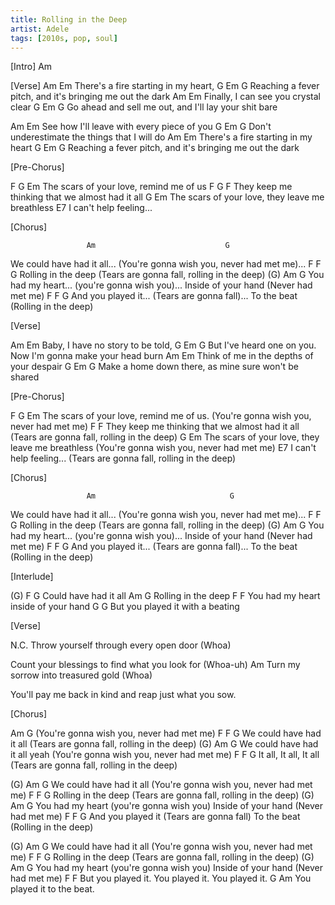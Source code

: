 ```yaml
---
title: Rolling in the Deep
artist: Adele
tags: [2010s, pop, soul]
---
```


[Intro]
Am
 
[Verse]
Am             Em
There's a fire starting in my heart,
G                                Em                       G
Reaching a fever pitch, and it's bringing me out the dark
Am             Em
Finally, I can see you crystal clear
G                              Em                     G
Go ahead and sell me out, and I'll lay your shit bare
 
Am                      Em
See how I'll leave with every piece of you
G                       Em                    G
Don't underestimate the things that I will do
Am             Em
There's a fire starting in my heart
G                                Em                       G
Reaching a fever pitch, and it's bringing me out the dark
 
 
[Pre-Chorus]
 
F               G                    Em
   The scars of your love, remind me of us
             F                           G  F
They keep me thinking that we almost had it all
             G                        Em
The scars of your love, they leave me breathless
             E7
I can't help feeling...
 
 
[Chorus]
 
                     Am                             G
We could have had it all... (You're gonna wish you, never had met me)...
               F                           F              G
Rolling in the deep (Tears are gonna fall, rolling in the deep)
    (G)                                          Am            G
You had my heart... (you're gonna wish you)... Inside of your hand (Never had met me)
           F                                           F                   G
And you played it... (Tears are gonna fall)... To the beat (Rolling in the deep)
 
 
[Verse]
 
Am              Em
Baby, I have no story to be told,
    G                              Em                        G
But I've heard one on you. Now I'm gonna make your head burn
Am                 Em
Think of me in the depths of your despair
G                          Em                        G
Make a home down there, as mine sure won't be shared
 
 
[Pre-Chorus]
 
F               G                    Em
   The scars of your love, remind me of us. (You're gonna wish you, never had met me)
             F                              F
They keep me thinking that we almost had it all (Tears are gonna fall, rolling in the deep)
             G                        Em
The scars of your love, they leave me breathless (You're gonna wish you, never had met me)
             E7
I can't help feeling... (Tears are gonna fall, rolling in the deep)
 
 
[Chorus]
 
                     Am                              G
We could have had it all...  (You're gonna wish you, never had met me)...
               F                           F              G
Rolling in the deep (Tears are gonna fall, rolling in the deep)
    (G)                                          Am            G
You had my heart... (you're gonna wish you)... Inside of your hand (Never had met me)
           F                                           F                   G
And you played it... (Tears are gonna fall)... To the beat (Rolling in the deep)
 
 
[Interlude]
 
(G)               F     G
Could have had it all
               Am     G
Rolling in the deep
                   F             F
You had my heart inside of your hand
           G                  G
But you played it    with a beating
 
 
[Verse]
 
N.C.
Throw yourself through every open door (Whoa)
 
Count your blessings to find what you look for (Whoa-uh)
Am
Turn my sorrow into treasured gold (Whoa)
 
You'll pay me back in kind and reap just what you sow.
 
 
[Chorus]
 
 Am                     G
(You're gonna wish you, never had met me)
                     F                          F              G
We could have had it all (Tears are gonna fall, rolling in the deep)
   (G)               Am                               G
We could have had it all yeah (You're gonna wish you, never had met me)
   F                   F                                         G
It all,   It all,   It all (Tears are gonna fall, rolling in the deep)
 
   (G)               Am                          G
We could have had it all (You're gonna wish you, never had met me)
               F                           F              G
Rolling in the deep (Tears are gonna fall, rolling in the deep)
    (G)                                    Am            G
You had my heart (you're gonna wish you) Inside of your hand (Never had met me)
           F                                     F                   G
And you played it (Tears are gonna fall) To the beat (Rolling in the deep)
 
   (G)               Am                          G
We could have had it all (You're gonna wish you, never had met me)
               F                           F              G
Rolling in the deep (Tears are gonna fall, rolling in the deep)
    (G)                                    Am            G
You had my heart (you're gonna wish you) Inside of your hand (Never had met me)
           F                             F
But you played it. You played it. You played it.
       G             Am
You played it to the beat.